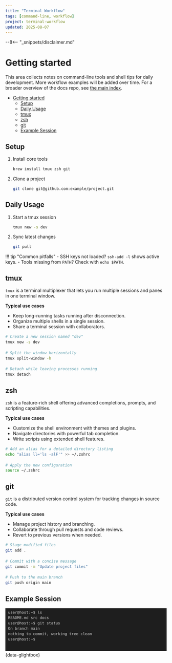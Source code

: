 ```yaml
---
title: "Terminal Workflow"
tags: [command-line, workflow]
project: terminal-workflow
updated: 2025-08-07
---
```


--8<-- "_snippets/disclaimer.md"

# Getting started

This area collects notes on command-line tools and shell tips for daily
development. More workflow examples will be added over time. For a broader
overview of the docs repo, see [the main index](../index.md).

- [Getting started](#getting-started)
  * [Setup](#setup)
  * [Daily Usage](#daily-usage)
  * [tmux](#tmux)
  * [zsh](#zsh)
  * [git](#git)
  * [Example Session](#example-session)

## Setup
1. Install core tools
    ```sh
    brew install tmux zsh git
    ```
2. Clone a project
    ```sh
    git clone git@github.com:example/project.git
    ```

## Daily Usage
1. Start a tmux session
    ```sh
    tmux new -s dev
    ```
2. Sync latest changes
    ```sh
    git pull
    ```

!!! tip "Common pitfalls"
    - SSH keys not loaded? `ssh-add -l` shows active keys.
    - Tools missing from `PATH`? Check with `echo $PATH`.

## tmux

`tmux` is a terminal multiplexer that lets you run multiple sessions and panes in one terminal window.

**Typical use cases**

- Keep long-running tasks running after disconnection.
- Organize multiple shells in a single session.
- Share a terminal session with collaborators.

```sh
# Create a new session named "dev"
tmux new -s dev

# Split the window horizontally
tmux split-window -h

# Detach while leaving processes running
tmux detach
```

## zsh

`zsh` is a feature-rich shell offering advanced completions, prompts, and scripting capabilities.

**Typical use cases**

- Customize the shell environment with themes and plugins.
- Navigate directories with powerful tab completion.
- Write scripts using extended shell features.

```sh
# Add an alias for a detailed directory listing
echo "alias ll='ls -alF'" >> ~/.zshrc

# Apply the new configuration
source ~/.zshrc
```

## git

`git` is a distributed version control system for tracking changes in source code.

**Typical use cases**

- Manage project history and branching.
- Collaborate through pull requests and code reviews.
- Revert to previous versions when needed.

```sh
# Stage modified files
git add .

# Commit with a concise message
git commit -m "Update project files"

# Push to the main branch
git push origin main
```

## Example Session

![Screenshot of an example terminal session](../img/example-session.svg){data-glightbox}

